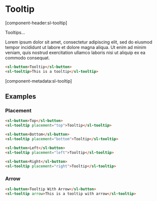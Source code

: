 # Tooltip

[component-header:sl-tooltip]

Tooltips...

Lorem ipsum dolor sit amet, consectetur adipiscing elit, sed do eiusmod tempor incididunt ut labore et dolore magna aliqua. Ut enim ad minim veniam, quis nostrud exercitation ullamco laboris nisi ut aliquip ex ea commodo consequat.

```html preview
<sl-button>Tooltip</sl-button>
<sl-tooltip>This is a tooltip</sl-tooltip>
```

[component-metadata:sl-tooltip]

## Examples

### Placement

```html preview
<sl-button>Top</sl-button>
<sl-tooltip placement="top">Tooltip</sl-tooltip>

<sl-button>Bottom</sl-button>
<sl-tooltip placement="bottom">Tooltip</sl-tooltip>

<sl-button>Left</sl-button>
<sl-tooltip placement="left">Tooltip</sl-tooltip>

<sl-button>Right</sl-button>
<sl-tooltip placement="right">Tooltip</sl-tooltip>
```

### Arrow

```html preview
<sl-button>Tooltip With Arrow</sl-button>
<sl-tooltip arrow>This is a tooltip with arrow</sl-tooltip>
```
